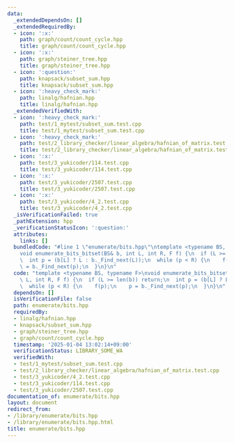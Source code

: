 ```yaml
---
data:
  _extendedDependsOn: []
  _extendedRequiredBy:
  - icon: ':x:'
    path: graph/count/count_cycle.hpp
    title: graph/count/count_cycle.hpp
  - icon: ':x:'
    path: graph/steiner_tree.hpp
    title: graph/steiner_tree.hpp
  - icon: ':question:'
    path: knapsack/subset_sum.hpp
    title: knapsack/subset_sum.hpp
  - icon: ':heavy_check_mark:'
    path: linalg/hafnian.hpp
    title: linalg/hafnian.hpp
  _extendedVerifiedWith:
  - icon: ':heavy_check_mark:'
    path: test/1_mytest/subset_sum.test.cpp
    title: test/1_mytest/subset_sum.test.cpp
  - icon: ':heavy_check_mark:'
    path: test/2_library_checker/linear_algebra/hafnian_of_matrix.test.cpp
    title: test/2_library_checker/linear_algebra/hafnian_of_matrix.test.cpp
  - icon: ':x:'
    path: test/3_yukicoder/114.test.cpp
    title: test/3_yukicoder/114.test.cpp
  - icon: ':x:'
    path: test/3_yukicoder/2507.test.cpp
    title: test/3_yukicoder/2507.test.cpp
  - icon: ':x:'
    path: test/3_yukicoder/4_2.test.cpp
    title: test/3_yukicoder/4_2.test.cpp
  _isVerificationFailed: true
  _pathExtension: hpp
  _verificationStatusIcon: ':question:'
  attributes:
    links: []
  bundledCode: "#line 1 \"enumerate/bits.hpp\"\ntemplate <typename BS, typename F>\n\
    void enumerate_bits_bitset(BS& b, int L, int R, F f) {\n  if (L >= len(b)) return;\n\
    \  int p = (b[L] ? L : b._Find_next(L));\n  while (p < R) {\n    f(p);\n    p\
    \ = b._Find_next(p);\n  }\n}\n"
  code: "template <typename BS, typename F>\nvoid enumerate_bits_bitset(BS& b, int\
    \ L, int R, F f) {\n  if (L >= len(b)) return;\n  int p = (b[L] ? L : b._Find_next(L));\n\
    \  while (p < R) {\n    f(p);\n    p = b._Find_next(p);\n  }\n}\n"
  dependsOn: []
  isVerificationFile: false
  path: enumerate/bits.hpp
  requiredBy:
  - linalg/hafnian.hpp
  - knapsack/subset_sum.hpp
  - graph/steiner_tree.hpp
  - graph/count/count_cycle.hpp
  timestamp: '2025-01-04 13:02:14+09:00'
  verificationStatus: LIBRARY_SOME_WA
  verifiedWith:
  - test/1_mytest/subset_sum.test.cpp
  - test/2_library_checker/linear_algebra/hafnian_of_matrix.test.cpp
  - test/3_yukicoder/4_2.test.cpp
  - test/3_yukicoder/114.test.cpp
  - test/3_yukicoder/2507.test.cpp
documentation_of: enumerate/bits.hpp
layout: document
redirect_from:
- /library/enumerate/bits.hpp
- /library/enumerate/bits.hpp.html
title: enumerate/bits.hpp
---
```

